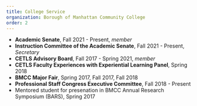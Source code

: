 ```yaml
---
title: College Service
organization: Borough of Manhattan Community College
order: 2
---
```


* **Academic Senate**, Fall 2021 - Present, *member*
* **Instruction Committee of the Academic Senate**, Fall 2021 - Present, *Secretary*
* **CETLS Advisory Board**, Fall 2017 - Spring 2021, *member*
* **CETLS Faculty Experiences with Experiential Learning Panel**, Spring 2018
* **BMCC Major Fair**, Spring 2017, Fall 2017, Fall 2018
* **Professional Staff Congress Executive Committee**, Fall 2018 - Present
* Mentored student for presenation in BMCC Annual Research Symposium (BARS), Spring 2017